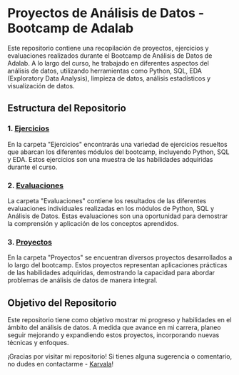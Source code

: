 # Proyectos de Análisis de Datos - Bootcamp de Adalab

Este repositorio contiene una recopilación de proyectos, ejercicios y evaluaciones realizados durante el Bootcamp de Análisis de Datos de Adalab. A lo largo del curso, he trabajado en diferentes aspectos del análisis de datos, utilizando herramientas como Python, SQL, EDA (Exploratory Data Analysis), limpieza de datos, análisis estadísticos y visualización de datos.

## Estructura del Repositorio

### 1. [Ejercicios](https://github.com/KarvalaCode/Adalab/tree/main/Ejercicios)
En la carpeta "Ejercicios" encontrarás una variedad de ejercicios resueltos que abarcan los diferentes módulos del bootcamp, incluyendo Python, SQL y EDA. Estos ejercicios son una muestra de las habilidades adquiridas durante el curso.

### 2. [Evaluaciones](https://github.com/KarvalaCode/Adalab/tree/main/Evaluaciones)
La carpeta "Evaluaciones" contiene los resultados de las diferentes evaluaciones individuales realizadas en los módulos de Python, SQL y Análisis de Datos. Estas evaluaciones son una oportunidad para demostrar la comprensión y aplicación de los conceptos aprendidos.

### 3. [Proyectos](https://github.com/KarvalaCode/Adalab/tree/main/Proyectos)
En la carpeta "Proyectos" se encuentran diversos proyectos desarrollados a lo largo del bootcamp. Estos proyectos representan aplicaciones prácticas de las habilidades adquiridas, demostrando la capacidad para abordar problemas de análisis de datos de manera integral.

## Objetivo del Repositorio
Este repositorio tiene como objetivo mostrar mi progreso y habilidades en el ámbito del análisis de datos. A medida que avance en mi carrera, planeo seguir mejorando y expandiendo estos proyectos, incorporando nuevas técnicas y enfoques.

¡Gracias por visitar mi repositorio! Si tienes alguna sugerencia o comentario, no dudes en contactarme - [Karvala](https://github.com/KarvalaCode)!
